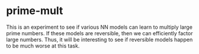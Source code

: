 # prime-mult

This is an experiment to see if various NN models can learn to multiply large prime numbers. If these models are reversible, then we can efficiently factor large numbers. Thus, it will be interesting to see if reversible models happen to be much worse at this task.


